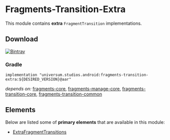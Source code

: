 Fragments-Transition-Extra
===============

This module contains **extra** `FragmentTransition` implementations.

## Download ##
[![Bintray](https://api.bintray.com/packages/universum-studios/android/universum.studios.android%3Afragments/images/download.svg)](https://bintray.com/universum-studios/android/universum.studios.android%3Afragments/_latestVersion)

### Gradle ###

    implementation "universum.studios.android:fragments-transition-extra:${DESIRED_VERSION}@aar"

_depends on:_
[fragments-core](https://github.com/universum-studios/android_fragments/tree/master/library-core),
[fragments-manage-core](https://github.com/universum-studios/android_fragments/tree/master/library-manage-core),
[fragments-transition-core](https://github.com/universum-studios/android_fragments/tree/master/library-transition-core),
[fragments-transition-common](https://github.com/universum-studios/android_fragments/tree/master/library-transition-common)

## Elements ##

Below are listed some of **primary elements** that are available in this module:

- [ExtraFragmentTransitions](https://github.com/universum-studios/android_fragments/tree/master/library-transition-extra/src/main/java/universum/studios/android/fragment/transition/ExtraFragmentTransitions.java)
